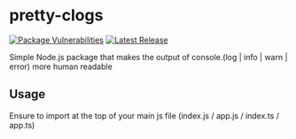 # pretty-clogs

[![Package Vulnerabilities](https://gitlab.com/aidyn_clarke/pretty-clogs/-/badges/release.svg)](https://gitlab.com/aidyn_clarke/pretty-clogs/-/releases)
[![Latest Release](https://gitlab.com/aidyn_clarke/pretty-clogs/-/jobs/artifacts/main/raw/public/vulnerabilities.svg?job=build)]()

Simple Node.js package that makes the output of console.(log | info | warn | error) more human readable

## Usage

Ensure to import at the top of your main js file (index.js / app.js / index.ts / app.ts)
